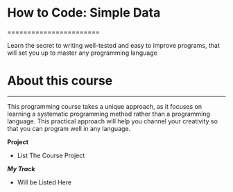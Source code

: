 # How to Code: Simple Data
=======================

Learn the secret to writing well-tested and easy to improve programs, that will set you up to master any programming language

# About this course
--------------------
This programming course takes a unique approach, as it focuses on learning a systematic programming method rather than a programming language. This practical approach will help you channel your creativity so that you can program well in any language.


**Project**
- List The Course Project

**_My Track_**
- Will be Listed Here 
